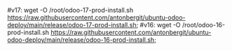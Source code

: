 #v17: wget -O /root/odoo-17-prod-install.sh https://raw.githubusercontent.com/antonbergit/ubuntu-odoo-deploy/main/release/odoo-17-prod-install.sh;
#v16: wget -O /root/odoo-16-prod-install.sh https://raw.githubusercontent.com/antonbergit/ubuntu-odoo-deploy/main/release/odoo-16-prod-install.sh;
